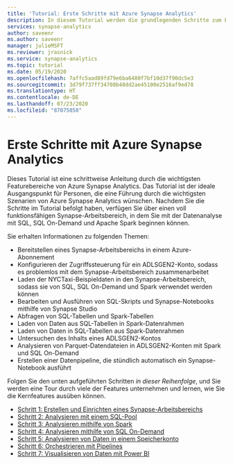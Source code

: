```yaml
---
title: 'Tutorial: Erste Schritte mit Azure Synapse Analytics'
description: In diesem Tutorial werden die grundlegenden Schritte zum Einrichten und Verwenden von Azure Synapse Analytics beschrieben.
services: synapse-analytics
author: saveenr
ms.author: saveenr
manager: julieMSFT
ms.reviewer: jrasnick
ms.service: synapse-analytics
ms.topic: tutorial
ms.date: 05/19/2020
ms.openlocfilehash: 7affc5aad89fd79e6ba6480f7bf10d37f90dc5e3
ms.sourcegitcommit: 3d79f737ff34708b48dd2ae45100e2516af9ed78
ms.translationtype: HT
ms.contentlocale: de-DE
ms.lasthandoff: 07/23/2020
ms.locfileid: "87075858"
---
```

# <a name="get-started-with-azure-synapse-analytics"></a>Erste Schritte mit Azure Synapse Analytics

Dieses Tutorial ist eine schrittweise Anleitung durch die wichtigsten Featurebereiche von Azure Synapse Analytics. Das Tutorial ist der ideale Ausgangspunkt für Personen, die eine Führung durch die wichtigsten Szenarien von Azure Synapse Analytics wünschen. Nachdem Sie die Schritte im Tutorial befolgt haben, verfügen Sie über einen voll funktionsfähigen Synapse-Arbeitsbereich, in dem Sie mit der Datenanalyse mit SQL, SQL On-Demand und Apache Spark beginnen können.

Sie erhalten Informationen zu folgenden Themen:
* Bereitstellen eines Synapse-Arbeitsbereichs in einem Azure-Abonnement
* Konfigurieren der Zugriffssteuerung für ein ADLSGEN2-Konto, sodass es problemlos mit dem Synapse-Arbeitsbereich zusammenarbeitet
* Laden der NYCTaxi-Beispieldaten in den Synapse-Arbeitsbereich, sodass sie von SQL, SQL On-Demand und Spark verwendet werden können
* Bearbeiten und Ausführen von SQL-Skripts und Synapse-Notebooks mithilfe von Synapse Studio
* Abfragen von SQL-Tabellen und Spark-Tabellen
* Laden von Daten aus SQL-Tabellen in Spark-Datenrahmen
* Laden von Daten in SQL-Tabellen aus Spark-Datenrahmen
* Untersuchen des Inhalts eines ADLSGEN2-Kontos
* Analysieren von Parquet-Datendateien in ADLSGEN2-Konten mit Spark und SQL On-Demand 
* Erstellen einer Datenpipeline, die stündlich automatisch ein Synapse-Notebook ausführt

Folgen Sie den unten aufgeführten Schritten *in dieser Reihenfolge*, und Sie werden eine Tour durch viele der Features unternehmen und lernen, wie Sie die Kernfeatures ausüben können.

* [Schritt 1: Erstellen und Einrichten eines Synapse-Arbeitsbereichs](get-started-create-workspace.md)
* [Schritt 2: Analysieren mit einem SQL-Pool](get-started-analyze-sql-pool.md)
* [Schritt 3: Analysieren mithilfe von Spark](get-started-analyze-spark.md)
* [Schritt 4: Analysieren mithilfe von SQL On-Demand](get-started-analyze-sql-on-demand.md)
* [Schritt 5: Analysieren von Daten in einem Speicherkonto](get-started-analyze-storage.md)
* [Schritt 6: Orchestrieren mit Pipelines](get-started-pipelines.md)
* [Schritt 7: Visualisieren von Daten mit Power BI](get-started-visualize-power-bi.md)
